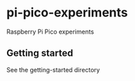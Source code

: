 # pi-pico-experiments
Raspberry Pi Pico experiments

## Getting started
See the getting-started directory
